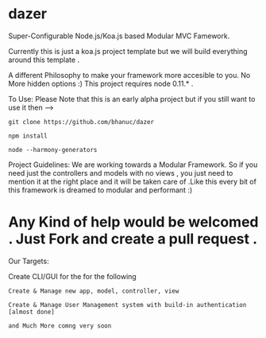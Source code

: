 dazer
=====

Super-Configurable Node.js/Koa.js based Modular MVC Famework.

Currently this is just a koa.js project template but we will build everything around this template .

A different Philosophy to make your framework more accesible to you. No More hidden options :)
This project requires node 0.11.* . 

To Use: 
Please Note that this is an early alpha project but if you still want to use it then -->

    git clone https://github.com/bhanuc/dazer

    npm install
    
    node --harmony-generators 
    
    
Project Guidelines:
We are working towards a Modular Framework. So if you need just the controllers and models with no views , you just need to mention it at the right place and it will be taken care of .Like this every bit of this framework is dreamed to modular and performant :)

# Any Kind of help would be welcomed . Just Fork and create a pull request . 

Our Targets: 

Create CLI/GUI for the for the following

    Create & Manage new app, model, controller, view 

    Create & Manage User Management system with build-in authentication [almost done]

    and Much More comng very soon
